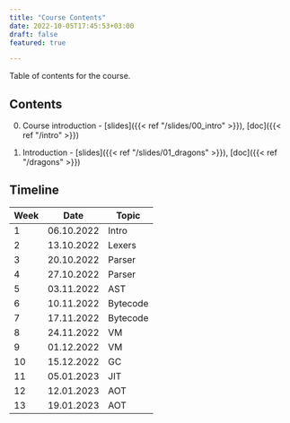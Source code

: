 ```yaml
---
title: "Course Contents"
date: 2022-10-05T17:45:53+03:00
draft: false
featured: true

---
```


Table of contents for the course.

<!--more-->

## Contents

0. Course introduction - [slides]({{< ref "/slides/00_intro" >}}),
   [doc]({{< ref "/intro" >}})

0. Introduction - [slides]({{< ref "/slides/01_dragons" >}}),
   [doc]({{< ref "/dragons" >}})

## Timeline


| Week |    Date    | Topic  |
|------|------------|--------|
|  1   | 06.10.2022 | Intro  |
|  2   | 13.10.2022 | Lexers |
|  3   | 20.10.2022 | Parser |
|  4   | 27.10.2022 | Parser |
|  5   | 03.11.2022 | AST |
|  6   | 10.11.2022 | Bytecode |
|  7   | 17.11.2022 | Bytecode |
|  8   | 24.11.2022 | VM |
|  9   | 01.12.2022 | VM |
| 10   | 15.12.2022 | GC |
| 11   | 05.01.2023 | JIT |
| 12   | 12.01.2023 | AOT |
| 13   | 19.01.2023 | AOT |

